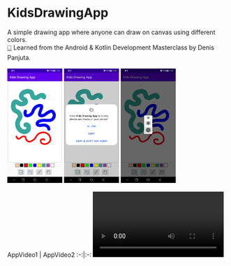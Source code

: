 # KidsDrawingApp
A simple drawing app where anyone can draw on canvas using different colors.<br>
[:white_medium_square:](https://www.udemy.com/course/android-kotlin-developer/) Learned from the Android & Kotlin Development Masterclass by Denis Panjuta.
<br><br> 
<img src="assets/img1.jpg?raw=true" width=25%> <img src="assets/img2.jpg?raw=true" width=25%> <img src="assets/img3.jpg?raw=true" width=25%>
<br><br>
AppVideo1 | AppVideo2
:-:|:-:
<video src="https://user-images.githubusercontent.com/18148716/226570953-90cd1832-fde2-4585-aa07-b9f5263a3338.mp4"> | <video src ="https://user-images.githubusercontent.com/18148716/226571008-1746a96c-86bd-49ea-a52e-6817528f0d44.mp4">